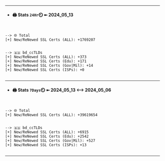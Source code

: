 

---
- #### 🖨️ **Stats** `24Hr`⏲️ ➼ 2024_05_13
```console


--> 🌐 Total
[+] New/ReNewed SSL Certs (ALL): +1769207


--> 🇧🇩 bd_ccTLDs
[+] New/ReNewed SSL Certs (ALL): +373
[+] New/ReNewed SSL Certs (Edu): +171
[+] New/ReNewed SSL Certs (Gov|Mil): +14
[+] New/ReNewed SSL Certs (ISPs): +0


```

---
- #### 🖨️ **Stats** `7Days`⏲️ ➼ 2024_05_13 <--> 2024_05_06
```console


--> 🌐 Total
[+] New/ReNewed SSL Certs (ALL): +39619654


--> 🇧🇩 bd_ccTLDs
[+] New/ReNewed SSL Certs (ALL): +6915
[+] New/ReNewed SSL Certs (Edu): +2542
[+] New/ReNewed SSL Certs (Gov|Mil): +527
[+] New/ReNewed SSL Certs (ISPs): +13


```

---

